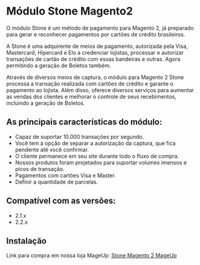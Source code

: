 # Módulo Stone Magento2
O módulo Stone é um método de pagamento para Magento 2, já preparado para gerar e reconhecer pagamentos por cartões de crédito brasileiros.

A Stone é uma adquirente de meios de pagamento, autorizada pela Visa, Mastercard, Hipercard e Elo a credenciar lojistas, processar e autorizar transações de cartão de crédito com essas bandeiras e outras. Agora permitindo a geração de Boletos também.

Através de diversos meios de captura, o módulo para Magento 2 Stone processa a transação realizada com cartões de crédito e garante o pagamento ao lojista. Além disso, oferece diversos serviços para aumentar as vendas dos clientes e melhorar o controle de seus recebimentos, incluindo a geração de Boletos.

## As principais características do módulo:
* Capaz de suportar 10.000 transações por segundo.
* Você tem a opção de separar a autorização da captura, que fica pendente até você confirmar.
* O cliente permanece em seu site durante todo o fluxo de compra.
* Nossos produtos foram projetados para suportar volumes imensos e picos de transação.
* Pagamentos com cartões Visa e Master.
* Definir a quantidade de parcelas.

## Compatível com as versões:
* 2.1.x
* 2.2.x

## Instalação
Link para compra em nossa loja MageUp: [Stone Magento 2 MageUp](https://www.mageup.com/modulo-para-magento2-stone.html)
